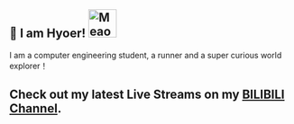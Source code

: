 
## 👋 I am Hyoer! <img src="https://i.imgur.com/veZrcC7.gif" alt="Meaow" width="50" />   
I am a computer engineering student, a runner and a super curious world explorer！
## Check out my latest Live Streams on my [BILIBILI Channel](https://space.bilibili.com/14953446?spm_id_from=333.337.search-card.all.click). 
